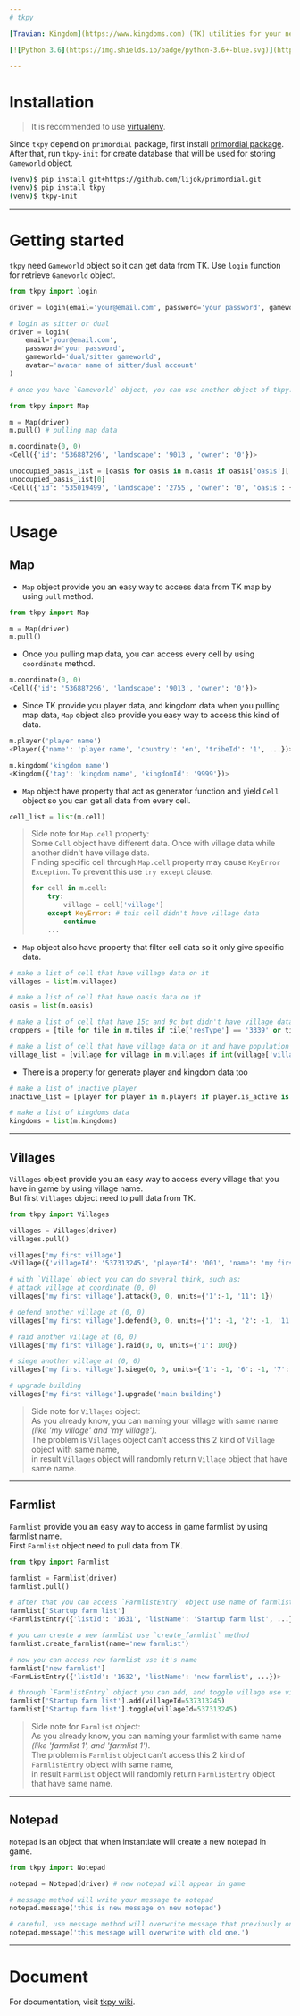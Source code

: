 ```yaml
---  
# tkpy

[Travian: Kingdom](https://www.kingdoms.com) (TK) utilities for your need. It provide several object that mostly used on TK such as `Map`, `Villages`, `Notepad`, and `Farmlist`.  

[![Python 3.6](https://img.shields.io/badge/python-3.6+-blue.svg)](https://www.python.org/downloads/release/python-367/) [![Build Status](https://travis-ci.org/didadadida93/tkpy.svg?branch=master)](https://travis-ci.org/didadadida93/tkpy) [![codecov](https://codecov.io/gh/didadadida93/tkpy/branch/master/graph/badge.svg)](https://codecov.io/gh/didadadida93/tkpy)  

---  
```

# Installation  
>It is recommended to use [virtualenv](https://docs.python-guide.org/dev/virtualenvs/).

Since `tkpy` depend on `primordial` package, first install [primordial package](https://github.com/lijok/primordial).  
After that, run `tkpy-init` for create database that will be used for storing `Gameworld` object.

```sh
(venv)$ pip install git+https://github.com/lijok/primordial.git
(venv)$ pip install tkpy
(venv)$ tkpy-init
```

---  
# Getting started  
`tkpy` need `Gameworld` object so it can get data from TK. Use `login` function for retrieve `Gameworld` object.  
```python
from tkpy import login

driver = login(email='your@email.com', password='your password', gameworld='com12')

# login as sitter or dual
driver = login(
    email='your@email.com',
    password='your password',
    gameworld='dual/sitter gameworld',
    avatar='avatar name of sitter/dual account'
)

# once you have `Gameworld` object, you can use another object of tkpy.

from tkpy import Map

m = Map(driver)
m.pull() # pulling map data

m.coordinate(0, 0)
<Cell({'id': '536887296', 'landscape': '9013', 'owner': '0'})>

unoccupied_oasis_list = [oasis for oasis in m.oasis if oasis['oasis']['oasisStatus'] == '3']
unoccupied_oasis_list[0]
<Cell({'id': '535019499', 'landscape': '2755', 'owner': '0', 'oasis': {'bonus': {'1': 0, ...}, ...}...})>

```  
---  
# Usage  
## Map  
  * `Map` object provide you an easy way to access data from TK map by using `pull` method.

  ```python
  from tkpy import Map

  m = Map(driver)
  m.pull()
  ```

  * Once you pulling map data, you can access every cell by using `coordinate` method.

  ```python
  m.coordinate(0, 0)
  <Cell({'id': '536887296', 'landscape': '9013', 'owner': '0'})>
  ```

  * Since TK provide you player data, and kingdom data when you pulling map data, `Map` object also provide you easy way to access this kind of data.

  ```python
  m.player('player name')
  <Player({'name': 'player name', 'country': 'en', 'tribeId': '1', ...})>

  m.kingdom('kingdom name')
  <Kingdom({'tag': 'kingdom name', 'kingdomId': '9999'})>
  ```

  * `Map` object have property that act as generator function and yield `Cell` object so you can get all data from every cell.

  ```python
  cell_list = list(m.cell)
  ```  
  > Side note for `Map.cell` property:  
  > Some `Cell` object have different data. Once with village data while another didn't have village data.  
  > Finding specific cell through `Map.cell` property may cause `KeyError Exception`. To prevent this use `try except` clause.
  >
  > ```python
  > for cell in m.cell:
  >     try:
  >         village = cell['village']
  >     except KeyError: # this cell didn't have village data
  >         continue
  >     ...
  > ```

  * `Map` object also have property that filter cell data so it only give specific data.

  ```python
  # make a list of cell that have village data on it
  villages = list(m.villages)

  # make a list of cell that have oasis data on it
  oasis = list(m.oasis)

  # make a list of cell that have 15c and 9c but didn't have village data on it (unsettled croppers)
  croppers = [tile for tile in m.tiles if tile['resType'] == '3339' or tile['resType'] == '11115']

  # make a list of cell that have village data on it and have population lower than 100
  village_list = [village for village in m.villages if int(village['village']['population']) < 100]
  ```

  * There is a property for generate player and kingdom data too

  ```python
  # make a list of inactive player
  inactive_list = [player for player in m.players if player.is_active is False]

  # make a list of kingdoms data
  kingdoms = list(m.kingdoms)
  ```  
---
## Villages
  `Villages` object provide you an easy way to access every village that you have in game by using village name.  
  But first `Villages` object need to pull data from TK.

  ```python
  from tkpy import Villages

  villages = Villages(driver)
  villages.pull()

  villages['my first village']
  <Village({'villageId': '537313245', 'playerId': '001', 'name': 'my first village',...})>

  # with `Village` object you can do several think, such as:
  # attack village at coordinate (0, 0)
  villages['my first village'].attack(0, 0, units={'1':-1, '11': 1})

  # defend another village at (0, 0)
  villages['my first village'].defend(0, 0, units={'1': -1, '2': -1, '11': 1})

  # raid another village at (0, 0)
  villages['my first village'].raid(0, 0, units={'1': 100})

  # siege another village at (0, 0)
  villages['my first village'].siege(0, 0, units={'1': -1, '6': -1, '7': -1, '11': 1})

  # upgrade building
  villages['my first village'].upgrade('main building')
  ```
  > Side note for `Villages` object:  
  > As you already know, you can naming your village with same name _(like 'my village' and 'my village')_.  
  > The problem is `Villages` object can't access this 2 kind of `Village` object with same name,  
  > in result `Villages` object will randomly return `Village` object that have same name.

---  
## Farmlist
  `Farmlist` provide you an easy way to access in game farmlist by using farmlist name.  
  First `Farmlist` object need to pull data from TK.
  ```python
  from tkpy import Farmlist

  farmlist = Farmlist(driver)
  farmlist.pull()

  # after that you can access `FarmlistEntry` object use name of farmlist
  farmlist['Startup farm list']
  <FarmlistEntry({'listId': '1631', 'listName': 'Startup farm list', ...})>

  # you can create a new farmlist use `create_farmlist` method
  farmlist.create_farmlist(name='new farmlist')

  # now you can access new farmlist use it's name
  farmlist['new farmlist']
  <FarmListEntry({'listId': '1632', 'listName': 'new farmlist', ...})>

  # through `FarmlistEntry` object you can add, and toggle village use villageId
  farmlist['Startup farm list'].add(villageId=537313245)
  farmlist['Startup farm list'].toggle(villageId=537313245)
  ```
  > Side note for `Farmlist` object:  
  > As you already know, you can naming your farmlist with same name _(like 'farmlist 1', and 'farmlist 1')_.  
  > The problem is `Farmlist` object can't access this 2 kind of `FarmlistEntry` object with same name,  
  > in result `Farmlist` object will randomly return `FarmlistEntry` object that have same name.

---  
## Notepad
  `Notepad` is an object that when instantiate will create a new notepad in game.  
  ```python
  from tkpy import Notepad

  notepad = Notepad(driver) # new notepad will appear in game

  # message method will write your message to notepad
  notepad.message('this is new message on new notepad')

  # careful, use message method will overwrite message that previously on notepad
  notepad.message('this message will overwrite with old one.')
  ```
---  
# Document
For documentation, visit [tkpy wiki](https://github.com/didadadida93/tkpy/wiki).
